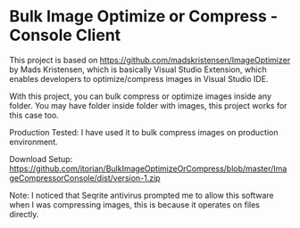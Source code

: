 # Bulk Image Optimize or Compress - Console Client


This project is based on https://github.com/madskristensen/ImageOptimizer by Mads Kristensen, which is basically Visual Studio Extension, 
which enables developers to optimize/compress images in Visual Studio IDE.

With this project, you can bulk compress or optimize images inside any folder. You may have folder inside folder with images, this project works for this case too.

Production Tested: I have used it to bulk compress images on production environment.

Download Setup: https://github.com/itorian/BulkImageOptimizeOrCompress/blob/master/ImageCompressorConsole/dist/version-1.zip

Note: I noticed that Seqrite antivirus prompted me to allow this software when I was compressing images, this is because it operates on files directly.
